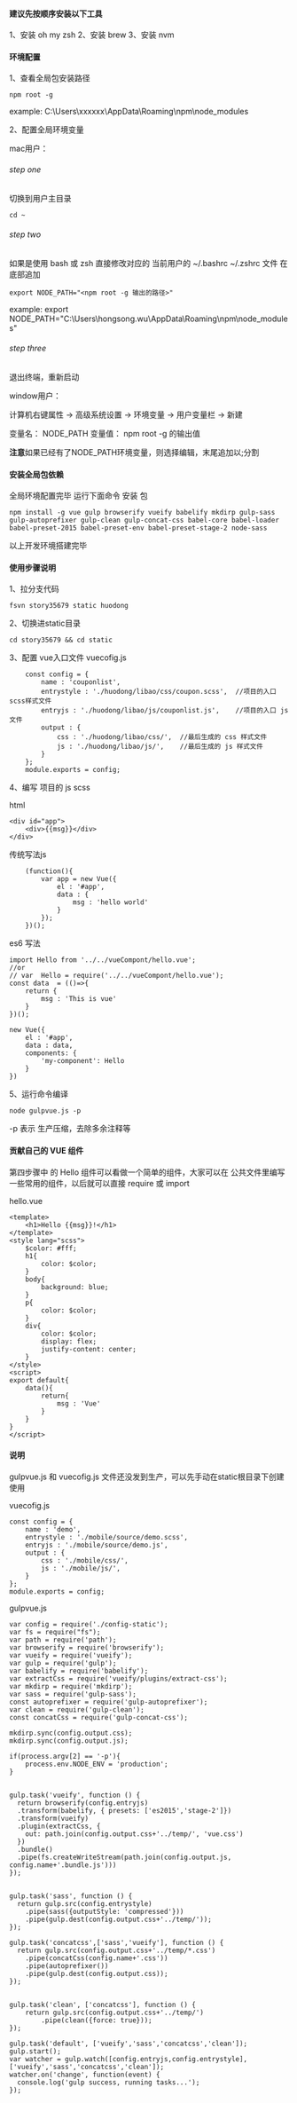 #### 建议先按顺序安装以下工具

1、安装 oh my zsh
2、安装 brew
3、安装 nvm



#### 环境配置

1、查看全局包安装路径

	npm root -g

example: C:\Users\xxxxxx\AppData\Roaming\npm\node_modules

2、配置全局环境变量


mac用户：

###### step one

切换到用户主目录

	cd ~

###### step two

如果是使用 bash 或 zsh 直接修改对应的 当前用户的 ~/.bashrc ~/.zshrc 文件 在底部追加

	export NODE_PATH="<npm root -g 输出的路径>"


example: export NODE_PATH="C:\Users\hongsong.wu\AppData\Roaming\npm\node_modules"


###### step three

退出终端，重新启动


window用户：

计算机右键属性 -> 高级系统设置 -> 环境变量 -> 用户变量栏 -> 新建  

变量名： NODE_PATH 变量值： npm root -g 的输出值

**注意**如果已经有了NODE_PATH环境变量，则选择编辑，末尾追加以;分割




#### 安装全局包依赖


全局环境配置完毕 运行下面命令 安装 包

	npm install -g vue gulp browserify vueify babelify mkdirp gulp-sass gulp-autoprefixer gulp-clean gulp-concat-css babel-core babel-loader babel-preset-2015 babel-preset-env babel-preset-stage-2 node-sass




以上开发环境搭建完毕





#### 使用步骤说明


1、拉分支代码

	fsvn story35679 static huodong

2、切换进static目录

	cd story35679 && cd static


3、配置 vue入口文件 vuecofig.js


		const config = {
		    name : 'couponlist',
		    entrystyle : './huodong/libao/css/coupon.scss',  //项目的入口 scss样式文件
		    entryjs : './huodong/libao/js/couponlist.js',    //项目的入口 js 文件
		    output : {
		        css : './huodong/libao/css/',  //最后生成的 css 样式文件
		        js : './huodong/libao/js/',    //最后生成的 js 样式文件
		    }
		};
		module.exports = config;


4、编写 项目的 js scss

html

	<div id="app">
        <div>{{msg}}</div>
    </div>

传统写法js

		(function(){
		    var app = new Vue({
		        el : '#app',
		        data : {
		            msg : 'hello world'
		        }
		    });
		})();

es6 写法


	import Hello from '../../vueCompont/hello.vue';
	//or
	// var  Hello = require('../../vueCompont/hello.vue');
	const data  = (()=>{
	    return {
	        msg : 'This is vue'
	    }
	})();

	new Vue({
	    el : '#app',
	    data : data,
	    components: {
	        'my-component': Hello
	    }
	})



5、运行命令编译

	node gulpvue.js -p

-p 表示 生产压缩，去除多余注释等




#### 贡献自己的 VUE 组件


第四步骤中 的 Hello 组件可以看做一个简单的组件，大家可以在 公共文件里编写一些常用的组件，以后就可以直接 require 或 import

hello.vue

	<template>
    	<h1>Hello {{msg}}!</h1>
	</template>
	<style lang="scss">
	    $color: #fff;
	    h1{
	        color: $color;
	    }
	    body{
	        background: blue;
	    }
	    p{
	        color: $color;
	    }
	    div{
	        color: $color;
	        display: flex;
	        justify-content: center;
	    }
	</style>
	<script>
	export default{
	    data(){
	        return{
	            msg : 'Vue'
	        }
	    }
	}
	</script>





#### 说明

gulpvue.js 和 vuecofig.js 文件还没发到生产，可以先手动在static根目录下创建使用


vuecofig.js

	const config = {
	    name : 'demo',
	    entrystyle : './mobile/source/demo.scss',
	    entryjs : './mobile/source/demo.js',
	    output : {
	        css : './mobile/css/',
	        js : './mobile/js/',
	    }
	};
	module.exports = config;


gulpvue.js

	var config = require('./config-static');
	var fs = require("fs");
	var path = require('path');
	var browserify = require('browserify');
	var vueify = require('vueify');
	var gulp = require('gulp');
	var babelify = require('babelify');
	var extractCss = require('vueify/plugins/extract-css');
	var mkdirp = require('mkdirp');
	var sass = require('gulp-sass');
	const autoprefixer = require('gulp-autoprefixer');
	var clean = require('gulp-clean');
	const concatCss = require('gulp-concat-css');

	mkdirp.sync(config.output.css);
	mkdirp.sync(config.output.js);

	if(process.argv[2] == '-p'){
	    process.env.NODE_ENV = 'production';
	}


	gulp.task('vueify', function () {
	  return browserify(config.entryjs)
	  .transform(babelify, { presets: ['es2015','stage-2']})
	  .transform(vueify)
	  .plugin(extractCss, {
	    out: path.join(config.output.css+'../temp/', 'vue.css')
	  })
	  .bundle()
	  .pipe(fs.createWriteStream(path.join(config.output.js, config.name+'.bundle.js')))
	});


	gulp.task('sass', function () {
	  return gulp.src(config.entrystyle)
	    .pipe(sass({outputStyle: 'compressed'}))
	    .pipe(gulp.dest(config.output.css+'../temp/'));
	});

	gulp.task('concatcss',['sass','vueify'], function () {
	  return gulp.src(config.output.css+'../temp/*.css')
	    .pipe(concatCss(config.name+'.css'))
	    .pipe(autoprefixer())
	    .pipe(gulp.dest(config.output.css));
	});


	gulp.task('clean', ['concatcss'], function () {
	    return gulp.src(config.output.css+'../temp/')
	        .pipe(clean({force: true}));
	});

	gulp.task('default', ['vueify','sass','concatcss','clean']);
	gulp.start();
	var watcher = gulp.watch([config.entryjs,config.entrystyle], ['vueify','sass','concatcss','clean']);
	watcher.on('change', function(event) {
	  console.log('gulp success, running tasks...');
	});
